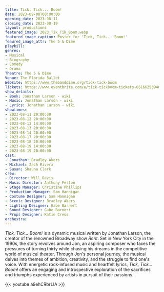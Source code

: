 ```yaml
---
title: Tick, Tick... Boom!
date: 2023-09-08T00:00:00
opening_date: 2023-08-11
closing_date: 2023-08-19
layout: productions
featured_image: 2023_Tik_Tik_Boom.webp
featured_image_caption: Poster for 'Tick, Tick... Boom!'
feaured_image_attr: The 5 & Dime
playbill:
genres: 
- Musical
- Biography
- Comedy
- Drama
Theatre: The 5 & Dime
Venue: The Florida Ballet
Website: https://www.the5anddime.org/tick-tick-boom
Tickets: https://www.eventbrite.com/e/tick-tickboom-tickets-661662539467?aff=jaxplays
show_details: 
- Book: Jonathan Larson - wiki
- Music: Jonathan Larson - wiki
- Lyrics: Jonathan Larson - wiki
showtimes:
- 2023-08-11 20:00:00
- 2023-08-12 20:00:00
- 2023-08-13 14:00:00
- 2023-08-13 20:00:00
- 2023-08-14 20:00:00
- 2023-08-17 20:00:00
- 2023-08-18 20:00:00
- 2023-08-19 14:00:00
- 2023-08-19 20:00:00
cast:
- Jonathan: Bradley Akers
- Michael: Zach Rivera
- Susan: Shauna Clark
crew:
- Director: Will Davis
- Music Director: Anthony Felton
- Stage Manager: Christine Phillips
- Production Manager: Sam Hannigan
- Costume Designer: Sam Hannigan
- Scenic Designer: Bradley Akers
- Lighting Designer: Gabe Barnert
- Sound Designer: Gabe Barnert
- Props Designer: Katie Cress
orchestra:
---
```

*Tick, Tick... Boom!* is a dynamic musical written by Jonathan Larson, the creator of the renowned Broadway show *Rent*. Set in New York City in the 1990s, the story revolves around Jon, an aspiring composer who faces the pressures of turning thirty while chasing his dreams in the competitive world of musical theater. Through Jon's personal journey, the musical delves into themes of ambition, creativity, and the struggle to find one's voice. With energetic rock-infused music and heartfelt lyrics, *Tick, Tick... Boom!* offers an engaging and introspective exploration of the sacrifices and triumphs experienced by artists in pursuit of their passions.

{{< youtube a9ehCRbrLIA >}}